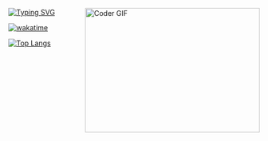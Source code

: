 
[![Typing SVG](https://readme-typing-svg.herokuapp.com?color=%2326F711&lines=Welcome;My+name+is+Serdar;I+am+developer)](https://git.io/typing-svg)
<img align="right" alt="Coder GIF" height=250 width=350 src="https://cdn.dribbble.com/users/730703/screenshots/6581243/avento.gif" />



[![wakatime](https://wakatime.com/badge/user/1b409bcd-8e07-4a9a-8bb3-8fa291335500.svg)](https://wakatime.com/@1b409bcd-8e07-4a9a-8bb3-8fa291335500)

[![Top Langs](https://github-readme-stats.vercel.app/api/top-langs/?username=SAgamyradov&theme=chartreuse-dark&hide_border=true)](https://github.com/SAgamyradov)





